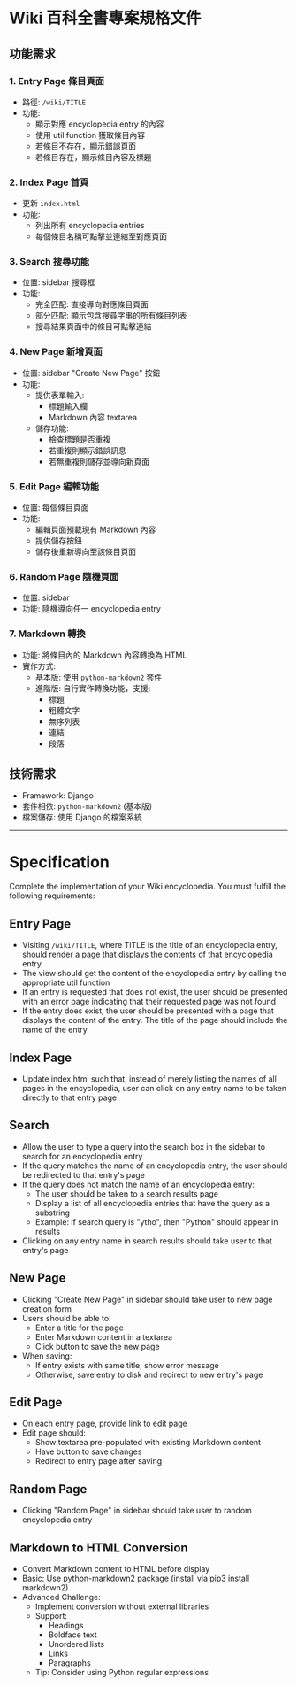 # Wiki 百科全書專案規格文件

## 功能需求

### 1. Entry Page 條目頁面
- 路徑: `/wiki/TITLE`
- 功能:
  - 顯示對應 encyclopedia entry 的內容
  - 使用 util function 獲取條目內容
  - 若條目不存在，顯示錯誤頁面
  - 若條目存在，顯示條目內容及標題

### 2. Index Page 首頁
- 更新 `index.html`
- 功能:
  - 列出所有 encyclopedia entries
  - 每個條目名稱可點擊並連結至對應頁面

### 3. Search 搜尋功能
- 位置: sidebar 搜尋框
- 功能:
  - 完全匹配: 直接導向對應條目頁面
  - 部分匹配: 顯示包含搜尋字串的所有條目列表
  - 搜尋結果頁面中的條目可點擊連結

### 4. New Page 新增頁面
- 位置: sidebar "Create New Page" 按鈕
- 功能:
  - 提供表單輸入:
    - 標題輸入欄
    - Markdown 內容 textarea
  - 儲存功能:
    - 檢查標題是否重複
    - 若重複則顯示錯誤訊息
    - 若無重複則儲存並導向新頁面

### 5. Edit Page 編輯功能
- 位置: 每個條目頁面
- 功能:
  - 編輯頁面預載現有 Markdown 內容
  - 提供儲存按鈕
  - 儲存後重新導向至該條目頁面

### 6. Random Page 隨機頁面
- 位置: sidebar
- 功能: 隨機導向任一 encyclopedia entry

### 7. Markdown 轉換
- 功能: 將條目內的 Markdown 內容轉換為 HTML
- 實作方式:
  - 基本版: 使用 `python-markdown2` 套件
  - 進階版: 自行實作轉換功能，支援:
    - 標題
    - 粗體文字
    - 無序列表
    - 連結
    - 段落

## 技術需求
- Framework: Django
- 套件相依: `python-markdown2` (基本版)
- 檔案儲存: 使用 Django 的檔案系統

---

# Specification

Complete the implementation of your Wiki encyclopedia. You must fulfill the following requirements:

## Entry Page
- Visiting `/wiki/TITLE`, where TITLE is the title of an encyclopedia entry, should render a page that displays the contents of that encyclopedia entry
- The view should get the content of the encyclopedia entry by calling the appropriate util function
- If an entry is requested that does not exist, the user should be presented with an error page indicating that their requested page was not found
- If the entry does exist, the user should be presented with a page that displays the content of the entry. The title of the page should include the name of the entry

## Index Page 
- Update index.html such that, instead of merely listing the names of all pages in the encyclopedia, user can click on any entry name to be taken directly to that entry page

## Search
- Allow the user to type a query into the search box in the sidebar to search for an encyclopedia entry
- If the query matches the name of an encyclopedia entry, the user should be redirected to that entry's page
- If the query does not match the name of an encyclopedia entry:
  - The user should be taken to a search results page
  - Display a list of all encyclopedia entries that have the query as a substring
  - Example: if search query is "ytho", then "Python" should appear in results
- Clicking on any entry name in search results should take user to that entry's page

## New Page
- Clicking "Create New Page" in sidebar should take user to new page creation form
- Users should be able to:
  - Enter a title for the page
  - Enter Markdown content in a textarea
  - Click button to save the new page
- When saving:
  - If entry exists with same title, show error message
  - Otherwise, save entry to disk and redirect to new entry's page

## Edit Page
- On each entry page, provide link to edit page
- Edit page should:
  - Show textarea pre-populated with existing Markdown content
  - Have button to save changes
  - Redirect to entry page after saving

## Random Page
- Clicking "Random Page" in sidebar should take user to random encyclopedia entry

## Markdown to HTML Conversion
- Convert Markdown content to HTML before display
- Basic: Use python-markdown2 package (install via pip3 install markdown2)
- Advanced Challenge:
  - Implement conversion without external libraries
  - Support:
    - Headings
    - Boldface text
    - Unordered lists
    - Links
    - Paragraphs
  - Tip: Consider using Python regular expressions